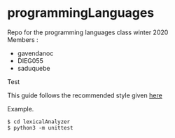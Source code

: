 # programmingLanguages
Repo for the programming languages class winter 2020  
Members : 
  - gavendanoc
  - DIEG055
  - saduquebe

Test

This guide follows the recommended style given [here](https://stackoverflow.com/questions/1896918/running-unittest-with-typical-test-directory-structure) 

Example. 
```shell
$ cd lexicalAnalyzer
$ python3 -m unittest
```
